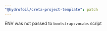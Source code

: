 ```yaml
---
"@hydrofoil/creta-project-template": patch
---
```


ENV was not passed to `bootstrap:vocabs` script
